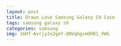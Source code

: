 ```yaml
---
layout: post
title: Drawn Love Samsung Galaxy S9 Case
tags: samsung galaxy s9
categories: samsung
img: 16HT-Avrjy2a2geY-QNVqbgimOH01_VWG
---
```

